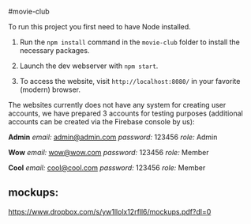 #movie-club

To run this project you first need to have Node installed.

1. Run the `npm install` command in the `movie-club` folder to install the necessary packages.

2. Launch the dev webserver with `npm start`.

3. To access the website, visit `http://localhost:8080/` in your favorite (modern) browser.

The websites currently does not have any system for creating user accounts, we have prepared 3 accounts for testing purposes (additional accounts can be created via the Firebase console by us):

**Admin**
*email:* admin@admin.com
*password:* 123456
*role:* Admin

**Wow**
*email:* wow@wow.com
*password:* 123456
*role:* Member

**Cool**
*email:* cool@cool.com
*password:* 123456
*role:* Member

mockups:
---------
https://www.dropbox.com/s/yw1llolx12rfll6/mockups.pdf?dl=0

